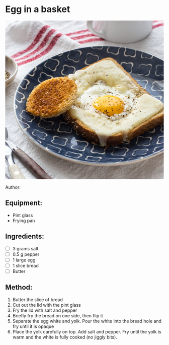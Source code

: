 # Egg in a basket
![](../images/egg-in-a-basket.jpg)

Author: 

## Equipment: 
- Pint glass
- Frying pan

## Ingredients:
- [ ] 3 grams salt
- [ ] 0.5 g pepper
- [ ] 1 large egg
- [ ] 1 slice bread
- [ ] Butter

## Method:
1. Butter the slice of bread
2. Cut out the lid with the pint glass
3. Fry the lid with salt and pepper
4. Briefly fry the bread on one side, then flip it
5. Separate the egg white and yolk. Pour the white into the bread hole and fry until it is opaque
6. Place the yolk carefully on top. Add salt and pepper. Fry until the yolk is warm and the white is fully cooked (no jiggly bits).